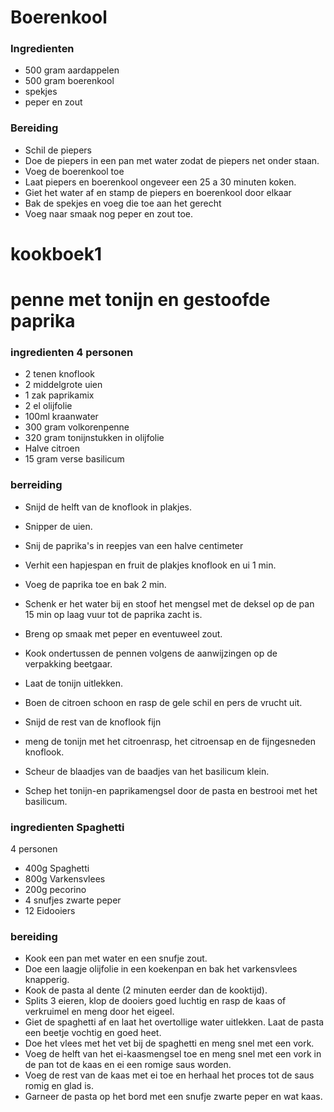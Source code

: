 # Boerenkool

### Ingredienten
* 500 gram aardappelen
* 500 gram boerenkool
* spekjes
* peper en zout

### Bereiding
* Schil de piepers
* Doe de piepers in een pan met water zodat de piepers net onder staan.
* Voeg de boerenkool toe
* Laat piepers en boerenkool ongeveer een 25 a 30 minuten koken.
* Giet het water af en stamp de piepers en boerenkool door elkaar
* Bak de spekjes en voeg die toe aan het gerecht
* Voeg naar smaak nog peper en zout toe.

# kookboek1


# penne met tonijn en gestoofde paprika 

### ingredienten 4 personen 
* 2 tenen knoflook
* 2 middelgrote uien
* 1 zak paprikamix 
* 2 el olijfolie 
* 100ml kraanwater
* 300 gram volkorenpenne 
* 320 gram tonijnstukken in olijfolie 
* Halve citroen 
* 15 gram verse basilicum 

### berreiding 

* Snijd de helft van de knoflook in plakjes.
* Snipper de uien.
* Snij de paprika's in reepjes van een halve centimeter 
* Verhit een hapjespan en fruit de plakjes knoflook en ui 1 min. 
* Voeg de paprika toe en bak 2 min.
* Schenk er het water bij en stoof het mengsel met de deksel op de pan 15 min op laag vuur tot de paprika zacht is. 
* Breng op smaak met peper en eventuweel zout.

* Kook ondertussen de pennen volgens de aanwijzingen op de verpakking beetgaar. 
* Laat de tonijn uitlekken. 
* Boen de citroen schoon en rasp de gele schil en pers de vrucht uit. 
* Snijd de rest van de knoflook fijn 
* meng de tonijn met het citroenrasp, het citroensap en de fijngesneden knoflook.
* Scheur de blaadjes van de baadjes van het basilicum klein.

* Schep het tonijn-en paprikamengsel door de pasta en bestrooi met het basilicum.


### ingredienten Spaghetti 
4 personen

* 400g Spaghetti
* 800g Varkensvlees
* 200g pecorino 
* 4 snufjes zwarte peper 
* 12 Eidooiers 

### bereiding 

* Kook een pan met water en een snufje zout.
* Doe een laagje olijfolie in een koekenpan en bak het varkensvlees knapperig.
* Kook de pasta al dente (2 minuten eerder dan de kooktijd).
* Splits 3 eieren, klop de dooiers goed luchtig en rasp de kaas of verkruimel en meng door het eigeel.
* Giet de spaghetti af en laat het overtollige water uitlekken. Laat de pasta een beetje vochtig en goed heet.
* Doe het vlees met het vet bij de spaghetti en meng snel met een vork.
* Voeg de helft van het ei-kaasmengsel toe en meng snel met een vork in de pan tot de kaas en ei een romige saus worden.
* Voeg de rest van de kaas met ei toe en herhaal het proces tot de saus romig en glad is.
* Garneer de pasta op het bord met een snufje zwarte peper en wat kaas.

